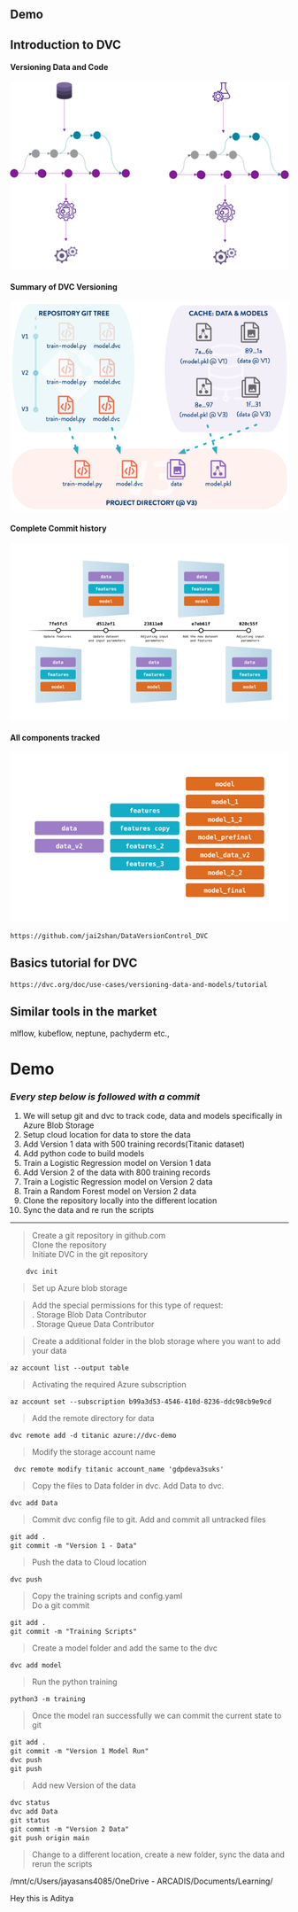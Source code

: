 ## Demo

## Introduction to DVC

#### Versioning Data and Code
![alt text](images/DVC.png "Title")

#### Summary of DVC Versioning
![alt text](images/DVC_Complete.png "Title")

#### Complete Commit history
![alt text](images/CommitHistory.png "Title")

#### All components tracked
![alt text](images/DVCCompletePicture.png "Title")

    https://github.com/jai2shan/DataVersionControl_DVC

## Basics tutorial for DVC

    https://dvc.org/doc/use-cases/versioning-data-and-models/tutorial

## Similar tools in the market

mlflow, kubeflow, neptune, pachyderm etc.,

# Demo
### *Every step below is followed with a commit*
1) We will setup git and dvc to track code, data and models specifically in Azure Blob Storage
2) Setup cloud location for data to store the data
3) Add Version 1 data with 500 training records(Titanic dataset)
4) Add python code to build models
5) Train a Logistic Regression model on Version 1 data
6) Add Version 2 of the data with 800 training records
7) Train a Logistic Regression model on Version 2 data
8) Train a Random Forest model on Version 2 data
9) Clone the repository locally into the different location         
10) Sync the data and re run the scripts

---
> Create a git repository in github.com       
> Clone the repository   
> Initiate DVC in the git repository      
``` 
    dvc init    
```       
> Set up Azure blob storage   
  
> Add the special permissions for this type of request:         
   . Storage Blob Data Contributor           
   . Storage Queue Data Contributor          

> Create a additional folder in the blob storage where you want to add your data
    
    az account list --output table  

        
> Activating the required Azure subscription

    az account set --subscription b99a3d53-4546-410d-8236-ddc98cb9e9cd

> Add the remote directory for data

    dvc remote add -d titanic azure://dvc-demo

> Modify the storage account name    

     dvc remote modify titanic account_name 'gdpdeva3suks'

> Copy the files to Data folder in dvc. Add Data to dvc.

    dvc add Data

> Commit dvc config file to git. Add and commit all untracked files

    git add .
    git commit -m "Version 1 - Data"
    
> Push the data to Cloud location

    dvc push

> Copy the training scripts and config.yaml     
> Do a git commit

    git add .
    git commit -m "Training Scripts"

> Create a model folder and add the same to the dvc

    dvc add model

> Run the python training

    python3 -m training

> Once the model ran successfully we can commit the current state to git

    git add .
    git commit -m "Version 1 Model Run"
    dvc push
    git push

> Add new Version of the data

    dvc status
    dvc add Data
    git status
    git commit -m "Version 2 Data"
    git push origin main

> Change to a different location, create a new folder, sync the data and rerun the scripts


/mnt/c/Users/jayasans4085/OneDrive - ARCADIS/Documents/Learning/

Hey this is Aditya